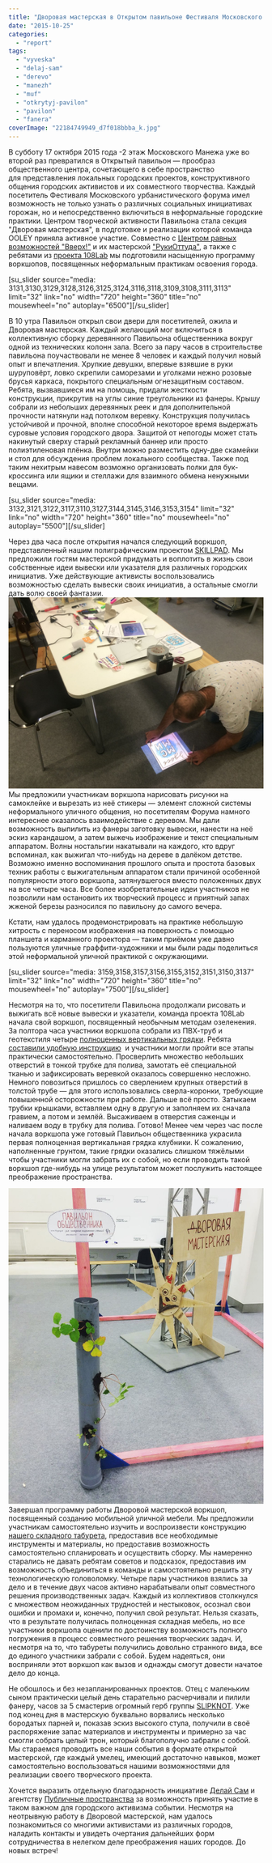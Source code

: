 ```yaml
---
title: "Дворовая мастерская в Открытом павильоне Фестиваля Московского урбанистического форума"
date: "2015-10-25"
categories:
  - "report"
tags:
  - "vyveska"
  - "delaj-sam"
  - "derevo"
  - "manezh"
  - "muf"
  - "otkrytyj-pavilon"
  - "pavilon"
  - "fanera"
coverImage: "22184749949_d7f018bbba_k.jpg"
---
```


В субботу 17 октября 2015 года -2 этаж Московского Манежа уже во второй раз превратился в Открытый павильон — прообраз общественного центра, сочетающего в себе пространство для представления локальных городских проектов, конструктивного общения городских активистов и их совместного творчества. Каждый посетитель Фестиваля Московского урбанистического форума имел возможность не только узнать о различных социальных инициативах горожан, но и непосредственно включиться в неформальные городские практики. Центром творческой активности Павильона стала секция "Дворовая мастерская", в подготовке и реализации которой команда OOLEY приняла активное участие. Совместно с [Центром равных возможностей "Вверх!"](http://vverh.su/) и их мастерской ["РукиОттуда"](http://vverh.su/posts/masterskaya-rukiottuda-na-festivalnom-dne-urbanisticheskogo-foruma-17-oktyabrya/), а также с ребятами из [проекта 108Lab](http://www.108lab.ru/) мы подготовили насыщенную программу воркшопов, посвященных неформальным практикам освоения города.

\[su_slider source="media: 3131,3130,3129,3128,3126,3125,3124,3116,3118,3109,3108,3111,3113" limit="32" link="no" width="720" height="360" title="no" mousewheel="no" autoplay="6500"\]\[/su_slider\]

В 10 утра Павильон открыл свои двери для посетителей, ожила и Дворовая мастерская. Каждый желающий мог включиться в коллективную сборку деревянного Павильона общественника вокруг одной из технических колонн зала. Всего за пару часов в строительстве павильона поучаствовали не менее 8 человек и каждый получил новый опыт и впечатления. Хрупкие девушки, впервые взявшие в руки шуруповёрт, ловко скрепили саморезами и уголками нежно розовые брусья каркаса, покрытого специальным огнезащитным составом. Ребята, вызвавшиеся им на помощь, придали жесткости конструкции, прикрутив на углы синие треугольники из фанеры. Крышу собрали из небольших деревянных реек и для дополнительной прочности натянули над потолком веревку. Конструкция получилась устойчивой и прочной, вполне способной некоторое время выдержать суровые условия городского двора. Защитой от непогоды может стать накинутый сверху старый рекламный баннер или просто полиэтиленовая плёнка. Внутри можно разместить одну-две скамейки и стол для обсуждения проблем локального сообщества. Также под таким нехитрым навесом возможно организовать полки для бук-кроссинга или ящики и стеллажи для взаимного обмена ненужными вещами.

\[su_slider source="media: 3132,3121,3122,3117,3110,3127,3144,3145,3146,3153,3154" limit="32" link="no" width="720" height="360" title="no" mousewheel="no" autoplay="5500"\]\[/su_slider\]

Через два часа после открытия начался следующий воркшоп, представленный нашим полиграфическим проектом [SKILLPAD](http://www.skillpad.ru). Мы предложили гостям мастерской придумать и воплотить в жизнь свои собственные идеи вывески или указателя для различных городских инициатив. Уже действующие активисты воспользовались возможностью сделать вывески своих инициатив, а остальные смогли дать волю своей фантазии. ![IMG_2349](./images/IMG_2349.jpg) Мы предложили участникам воркшопа нарисовать рисунки на самоклейке и вырезать из неё стикеры — элемент сложной системы неформального уличного общения, но посетителям Форума намного интереснее оказалось взаимодействие с деревом. Мы дали возможность выпилить из фанеры заготовку вывески, нанести на неё эскиз карандашом, а затем выжечь изображение и текст специальным аппаратом. Волны ностальгии накатывали на каждого, кто вдруг вспоминал, как выжигал что-нибудь на дереве в далёком детстве. Возможно именно воспоминания прошлого опыта и простота базовых техник работы с выжигательным аппаратом стали причиной особенной популярности этого воркшопа, затянувшегося вместо положенных двух на все четыре часа. Все более изобретательные идеи участников не позволили нам остановить их творческий процесс и приятный запах жженой березы разносился по павильону до самого вечера.

Кстати, нам удалось продемонстрировать на практике небольшую хитрость с переносом изображения на поверхность с помощью планшета и карманного проектора — таким приёмом уже давно пользуются уличные граффити-художники и мы были рады поделиться этой неформальной уличной практикой с окружающими.

\[su_slider source="media: 3159,3158,3157,3156,3155,3152,3151,3150,3137" limit="32" link="no" width="720" height="360" title="no" mousewheel="no" autoplay="7500"\]\[/su_slider\]

Несмотря на то, что посетители Павильона продолжали рисовать и выжигать всё новые вывески и указатели, команда проекта 108Lab начала свой воркшоп, посвященный необычным методам озеленения. За полтора часа участники воркшопа собрали из ПВХ-труб и геотекстиля четыре [полноценных вертикальных грядки](http://www.liveinternet.ru/users/5129556/post355244070). Ребята [составили удобную инструкцию](https://drive.google.com/file/d/0B6KamMnlu188dkplTGlTeHZacmc/view?usp=sharing)  и участники могли пройти все этапы практически самостоятельно. Просверлить множество небольших отверстий в тонкой трубке для полива, замотать её специальной тканью и зафиксировать веревкой оказалось совершенно несложно. Немного повозиться пришлось со сверлением крупных отверстий в толстой трубе — для этого использовались сверла-коронки, требующие повышенной осторожности при работе. Дальше всё просто. Затыкаем трубки крышками, вставляем одну в другую и заполняем их сначала гравием, а потом и землёй. Высаживаем в отверстия саженцы и наливаем воду в трубку для полива. Готово! Менее чем через час после начала воркшопа уже готовый Павильон общественника украсила первая полноценная вертикальная грядка клубники. К сожалению, наполненные грунтом, такие грядки оказались слишком тяжёлыми чтобы участники могли забрать их с собой, но если проводить такой воркшоп где-нибудь на улице результатом может послужить настоящее преображение пространства.

![vQlNJ3nsEIA](./images/vQlNJ3nsEIA.jpg)Завершал программу работы Дворовой мастерской воркшоп, посвященный созданию мобильной уличной мебели. Мы предложили участникам самостоятельно изучить и воспроизвести конструкцию [нашего складного табурета](http://ooley.ru/prostoj-skladnoj-taburet-iz-derevyannogo-bruska/), предоставив все необходимые инструменты и материалы, но предоставив возможность самостоятельно спланировать и осуществить сборку. Мы намеренно старались не давать ребятам советов и подсказок, предоставив им возможность объединиться в команды и самостоятельно решить эту технологическую головоломку. Четыре пары участников взялись за дело и в течение двух часов активно нарабатывали опыт совместного решения производственных задач. Каждый из коллективов столкнулся с множеством неожиданных трудностей и нестыковок, осознал свои ошибки и промахи и, конечно, получил свой результат. Нельзя сказать, что в результате получилась полноценная складная мебель, но все участники воркшопа оценили по достоинству возможность полного погружения в процесс совместного решения творческих задач. И, несмотря на то, что табуреты получились довольно странного вида, все до единого участники забрали с собой. Будем надеяться, они восприняли этот воркшоп как вызов и однажды смогут довести начатое дело до конца.

Не обошлось и без незапланированных проектов. Отец с маленьким сыном практически целый день старательно расчерчивали и пилили фанеру, часов за 5 смастерив огромный герб группы [SLIPKNOT](http://www.slipknot1.com/). Уже под конец дня в мастерскую буквально ворвались несколько бородатых парней и, показав эскиз высокого стула, получили в своё распоряжение запас материалов и инструменты и примерно за час смогли собрать целый трон, который благополучно забрали с собой. Мы стараемся проводить все наши события в формате открытой мастерской, где каждый умелец, имеющий достаточно навыков, может самостоятельно воспользоваться нашими возможностями для реализации своего творческого проекта.

Хочется выразить отдельную благодарность инициативе [Делай Сам](http://delaisam.org/) и агентству [Публичные пространства](http://publicspaces.pro/) за возможность принять участие в таком важном для городского активизма событии. Несмотря на неотрывную работу в Дворовой мастерской, нам удалось познакомиться со многими активистами из различных городов, наладить контакты и увидеть очертания дальнейших форм сотрудничества в нелегком деле преображения наших городов. До новых встреч!
